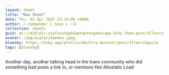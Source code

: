 ```yaml
---
layout: skeet
title: "New Skeet"
date: Thu, 03 Apr 2025 23:14:00 +0000
author: ⸸ commander ░ nova ⸸ :~$
collection: skeets
guid: at://did:plc:zzofxcatgqb5wpkqetnng4wo/app.bsky.feed.post/3llwzrs5guc2u
avatar: /img/avatar/daemon.jpeg
bluesky: https://bsky.app/profile/mkultra.monster/post/3llwzrs5guc2u
tags: [bluesky]
---
```


Another day, another talking head in the trans community who did something bad posts a link to, or mentions Hot Allostatic Load
